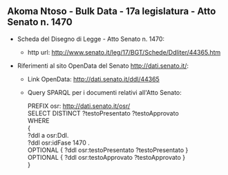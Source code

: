 ## Akoma Ntoso - Bulk Data - 17a legislatura - Atto Senato n. 1470 ##

* Scheda del Disegno di Legge - Atto Senato n. 1470:
	* http url: http://www.senato.it/leg/17/BGT/Schede/Ddliter/44365.htm

* Riferimenti al sito OpenData del Senato http://dati.senato.it/:
	* Link OpenData: http://dati.senato.it/ddl/44365
	* Query SPARQL per i documenti relativi all'Atto Senato:

        PREFIX osr: <http://dati.senato.it/osr/>  
		SELECT DISTINCT ?testoPresentato ?testoApprovato  
		WHERE  
		{  
		    ?ddl a osr:Ddl.  
		    ?ddl osr:idFase 1470 .  
		    OPTIONAL { ?ddl osr:testoPresentato ?testoPresentato }  
		    OPTIONAL { ?ddl osr:testoApprovato ?testoApprovato }  
		}
		